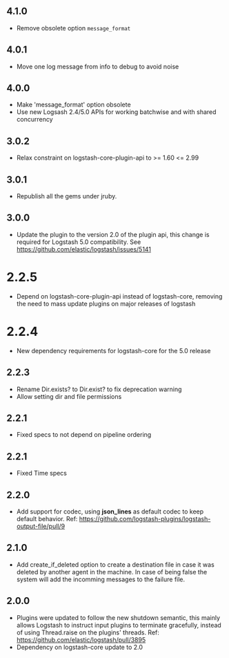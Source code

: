 ## 4.1.0
  - Remove obsolete option `message_format`

## 4.0.1
  - Move one log message from info to debug to avoid noise

## 4.0.0
  - Make 'message_format' option obsolete
  - Use new Logsash 2.4/5.0 APIs for working batchwise and with shared concurrency

## 3.0.2
  - Relax constraint on logstash-core-plugin-api to >= 1.60 <= 2.99

## 3.0.1
  - Republish all the gems under jruby.
## 3.0.0
  - Update the plugin to the version 2.0 of the plugin api, this change is required for Logstash 5.0 compatibility. See https://github.com/elastic/logstash/issues/5141
# 2.2.5
  - Depend on logstash-core-plugin-api instead of logstash-core, removing the need to mass update plugins on major releases of logstash
# 2.2.4
  - New dependency requirements for logstash-core for the 5.0 release
## 2.2.3
  - Rename Dir.exists? to Dir.exist? to fix deprecation warning
  - Allow setting dir and file permissions

## 2.2.1
 - Fixed specs to not depend on pipeline ordering

## 2.2.1
 - Fixed Time specs

## 2.2.0
 - Add support for codec, using **json_lines** as default codec to keep default behavior.
   Ref: https://github.com/logstash-plugins/logstash-output-file/pull/9

## 2.1.0
 - Add create_if_deleted option to create a destination file in case it
   was deleted by another agent in the machine. In case of being false
   the system will add the incomming messages to the failure file.

## 2.0.0
 - Plugins were updated to follow the new shutdown semantic, this mainly allows Logstash to instruct input plugins to terminate gracefully,
   instead of using Thread.raise on the plugins' threads. Ref: https://github.com/elastic/logstash/pull/3895
 - Dependency on logstash-core update to 2.0
